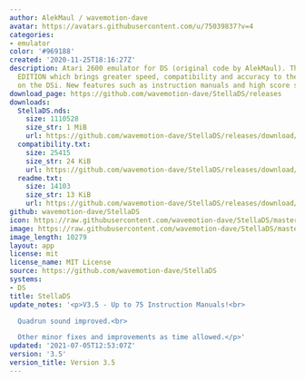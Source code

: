 ```yaml
---
author: AlekMaul / wavemotion-dave
avatar: https://avatars.githubusercontent.com/u/75039837?v=4
categories:
- emulator
color: '#969188'
created: '2020-11-25T18:16:27Z'
description: Atari 2600 emulator for DS (original code by AlekMaul). This is the PHOENIX
  EDITION which brings greater speed, compatibility and accuracy to the emulation
  on the DSi. New features such as instruction manuals and high score support included!
download_page: https://github.com/wavemotion-dave/StellaDS/releases
downloads:
  StellaDS.nds:
    size: 1110528
    size_str: 1 MiB
    url: https://github.com/wavemotion-dave/StellaDS/releases/download/3.5/StellaDS.nds
  compatibility.txt:
    size: 25415
    size_str: 24 KiB
    url: https://github.com/wavemotion-dave/StellaDS/releases/download/3.5/compatibility.txt
  readme.txt:
    size: 14103
    size_str: 13 KiB
    url: https://github.com/wavemotion-dave/StellaDS/releases/download/3.5/readme.txt
github: wavemotion-dave/StellaDS
icon: https://raw.githubusercontent.com/wavemotion-dave/StellaDS/master/logo.bmp
image: https://raw.githubusercontent.com/wavemotion-dave/StellaDS/master/arm9/gfx/bgTop.png
image_length: 10279
layout: app
license: mit
license_name: MIT License
source: https://github.com/wavemotion-dave/StellaDS
systems:
- DS
title: StellaDS
update_notes: '<p>V3.5 - Up to 75 Instruction Manuals!<br>

  Quadrun sound improved.<br>

  Other minor fixes and improvements as time allowed.</p>'
updated: '2021-07-05T12:53:07Z'
version: '3.5'
version_title: Version 3.5
---
```

